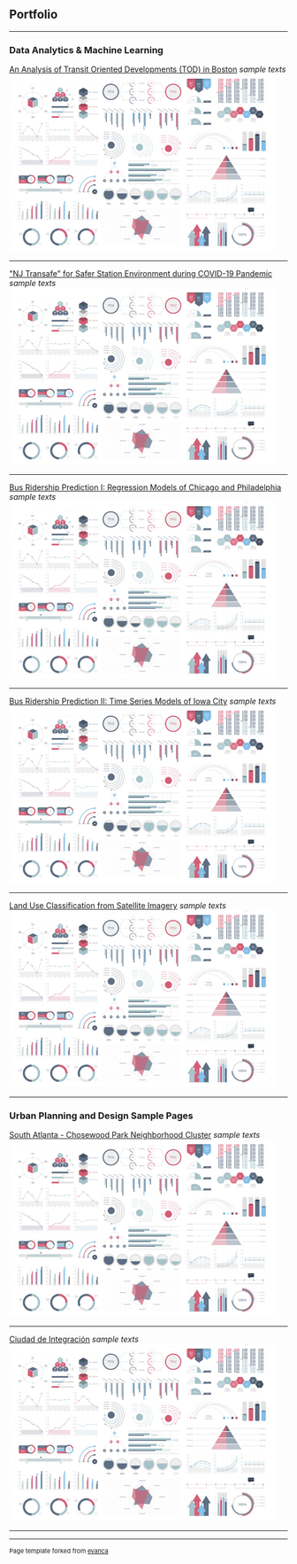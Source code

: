 ## Portfolio

---

### Data Analytics & Machine Learning

[An Analysis of Transit Oriented Developments (TOD) in Boston](/sample_page)
*sample texts*
<img src="images/dummy_thumbnail.jpg?raw=true"/>

---
["NJ Transafe" for Safer Station Environment during COVID-19 Pandemic](/pdf/sample_presentation.pdf)
*sample texts*
<img src="images/dummy_thumbnail.jpg?raw=true"/>

---
[Bus Ridership Prediction I: Regression Models of Chicago and Philadelphia](http://example.com/)
*sample texts*
<img src="images/dummy_thumbnail.jpg?raw=true"/>

---
[Bus Ridership Prediction II: Time Series Models of Iowa City](http://example.com/)
*sample texts*
<img src="images/dummy_thumbnail.jpg?raw=true"/>

---
[Land Use Classification from Satellite Imagery](http://example.com/)
*sample texts*
<img src="images/dummy_thumbnail.jpg?raw=true"/>

---
### Urban Planning and Design Sample Pages

[South Atlanta - Chosewood Park Neighborhood Cluster](http://example.com/)
*sample texts*
<img src="images/dummy_thumbnail.jpg?raw=true"/>

---
[Ciudad de Integración](http://example.com/)
*sample texts*
<img src="images/dummy_thumbnail.jpg?raw=true"/>

---




---
<p style="font-size:11px">Page template forked from <a href="https://github.com/evanca/quick-portfolio">evanca</a></p>
<!-- Remove above link if you don't want to attibute -->
